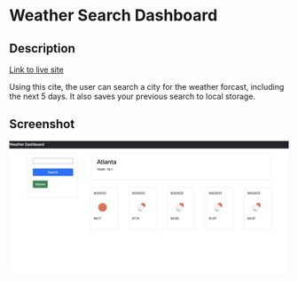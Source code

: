 # Weather Search Dashboard

## Description
[Link to live site](https://leighasteele.github.io/weather-dashboard/)


Using this cite, the user can search a city for the weather forcast, including the next 5 days. It also saves your previous search to local storage.

## Screenshot
![screenshot](./screenshot.png)